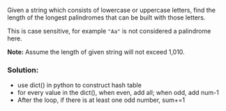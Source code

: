 Given a string which consists of lowercase or uppercase letters, find the length of the longest palindromes that can be built with those letters.

This is case sensitive, for example `"Aa"` is not considered a palindrome here.

**Note:**
Assume the length of given string will not exceed 1,010.

### Solution:

- use dict() in python to construct hash table
- for every value in the dict(), when even, add all; when odd, add num-1
- After the loop, if there is at least one odd number, sum+=1
